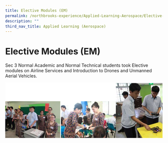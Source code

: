 ```yaml
---
title: Elective Modules (EM)
permalink: /northbrooks-experience/Applied-Learning-Aerospace/Elective-Modules-EM/permalink/
description: ""
third_nav_title: Applied Learning (Aerospace)
---
```

Elective Modules (EM)
=====================

Sec 3 Normal Academic and Normal Technical students took Elective modules on Airline Services and Introduction to Drones and Unmanned Aerial Vehicles.

![](/images/EM.png)